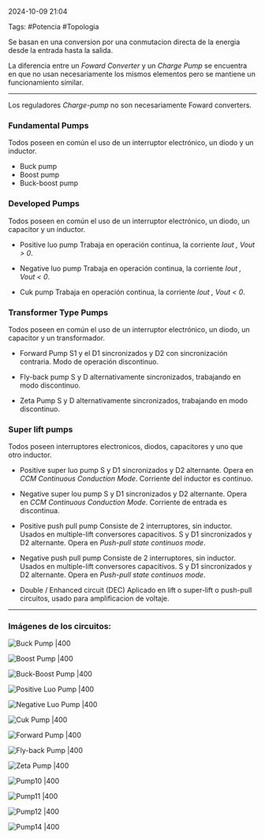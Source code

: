 2024-10-09 21:04

Tags: #Potencia #Topologia 

Se basan en una conversion por una conmutacion directa de la energia desde la entrada hasta la salida. 

La diferencia entre un _Foward Converter_  y un _Charge Pump_ se encuentra en que no usan necesariamente los mismos elementos pero se mantiene un funcionamiento similar.

---

Los reguladores _Charge-pump_ no son necesariamente Foward converters.
### Fundamental Pumps
Todos poseen en común el uso de un interruptor electrónico, un diodo y un inductor.

* Buck pump
* Boost pump
* Buck-boost pump

### Developed Pumps
Todos poseen en común el uso de un interruptor electrónico, un diodo, un capacitor y un inductor.

* Positive luo pump
Trabaja en operación continua, la corriente _Iout , Vout > 0_.

* Negative luo pump
Trabaja en operación continua, la corriente _Iout , Vout < 0_.

* Cuk pump
Trabaja en operación continua, la corriente _Iout , Vout < 0_.

### Transformer Type Pumps
Todos poseen en común el uso de un interruptor electrónico, un diodo, un capacitor y un transformador.

* Forward Pump
S1 y el D1 sincronizados y D2 con sincronización contraria. Modo de operación discontinuo.

* Fly-back pump
S y D alternativamente sincronizados, trabajando en modo discontinuo.

* Zeta Pump
S y D alternativamente sincronizados, trabajando en modo discontinuo.

### Super lift pumps
Todos poseen interruptores electronicos, diodos, capacitores y uno que otro inductor.

* Positive super luo pump
S y D1 sincronizados y D2 alternante. Opera en _CCM Continuous  Conduction Mode_. Corriente del inductor es continuo.

* Negative super lou pump
S y D1 sincronizados y D2 alternante. Opera en _CCM Continuous  Conduction Mode_. Corriente de entrada es discontinua.

* Positive push pull pump
Consiste de 2 interruptores, sin inductor. Usados en multiple-lift conversores capacitivos.  S y D1 sincronizados  y D2 alternante. Opera en _Push-pull state continuos mode_.

* Negative push pull pump
Consiste de 2 interruptores, sin inductor. Usados en multiple-lift conversores capacitivos.  S y D1 sincronizados  y D2 alternante. Opera en _Push-pull state continuos mode_.

* Double / Enhanced circuit (DEC)
Aplicado en lift o super-lift o push-pull circuitos, usado para amplificacion de voltaje.

---

### Imágenes de los circuitos:

![Buck Pump |400](Imagenes/Pump1.jpeg)


![Boost Pump |400](Imagenes/Pump2.jpeg)


![Buck-Boost Pump |400](Imagenes/Pump3.jpeg)


![Positive Luo Pump |400](Imagenes/Pump4.jpeg)


![Negative Luo Pump |400](Imagenes/Pump5.jpeg)


![Cuk Pump |400](Imagenes/Pump6.jpeg)


![Forward Pump |400](Imagenes/Pump7.jpeg)


![Fly-back Pump |400](Imagenes/Pump8.jpeg)


![Zeta Pump |400](Imagenes/Pump9.jpeg)


![Pump10 |400](Imagenes/Pump10.jpeg) 


![Pump11 |400](Imagenes/Pump11.jpeg) 


![Pump12 |400](Imagenes/Pump12.jpeg) 


![Pump14 |400](Imagenes/Pump14.jpeg)


